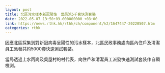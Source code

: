 ```yaml
---
layout: post
title: 北區污水樣本新冠陽性　當局派5千套快測套裝
date: 2022-05-07 13:50:09.000000000 +08:00
link: https://news.rthk.hk/rthk/ch/component/k2/1647447-20220507.htm
categories: rthk
---
```


因應北區採集到對新冠病毒呈陽性的污水樣本，北區民政事務處向區內住戶及清潔員工派發共約5000套快速測試套裝。

當局透過上水丙崗及吳屋村的村代表，向住戶和清潔員工派發快速測試套裝作自願檢測。
